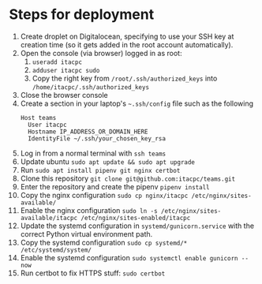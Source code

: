 # Steps for deployment

1. Create droplet on Digitalocean, specifying to use your SSH key at creation time (so it gets added in the root account automatically).
2. Open the console (via browser) logged in as root:
    1. `useradd itacpc`
    2. `adduser itacpc sudo`
    3. Copy the right key from `/root/.ssh/authorized_keys` into `/home/itacpc/.ssh/authorized_keys`
3. Close the browser console
4. Create a section in your laptop's `~.ssh/config` file such as the following
    ```
    Host teams
      User itacpc
      Hostname IP_ADDRESS_OR_DOMAIN_HERE
      IdentityFile ~/.ssh/your_chosen_key_rsa
    ```
5. Log in from a normal terminal with `ssh teams`
6. Update ubuntu `sudo apt update && sudo apt upgrade`
7. Run `sudo apt install pipenv git nginx certbot`
8. Clone this repository `git clone git@github.com:itacpc/teams.git`
9. Enter the repository and create the pipenv `pipenv install`
10. Copy the nginx configuration `sudo cp nginx/itacpc /etc/nginx/sites-available/`
11. Enable the nginx configuration `sudo ln -s /etc/nginx/sites-available/itacpc /etc/nginx/sites-enabled/itacpc`
12. Update the systemd configuration in `systemd/gunicorn.service` with the correct Python virtual environment path.
13. Copy the systemd configuration `sudo cp systemd/* /etc/systemd/system/`
14. Enable the systemd configuration `sudo systemctl enable gunicorn --now`
15. Run certbot to fix HTTPS stuff: `sudo certbot`
